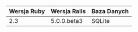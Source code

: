 | Wersja Ruby | Wersja Rails | Baza Danych  |
|-------------|--------------|--------------|
|     2.3     | 5.0.0.beta3  |    SQLite    |